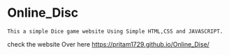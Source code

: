 # Online_Disc

    This a simple Dice game website Using Simple HTML,CSS and JAVASCRIPT. 
    
  check the website Over here https://pritam1729.github.io/Online_Dise/
